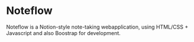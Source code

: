 # Noteflow
Noteflow is a Notion-style note-taking webapplication, using HTML/CSS + Javascript and also Boostrap for development.
